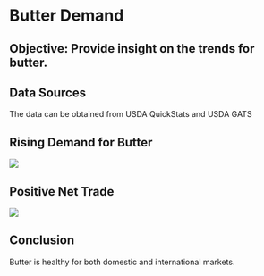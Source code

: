 # Butter Demand
## Objective: Provide insight on the trends for butter.

## Data Sources
The data can be obtained from USDA QuickStats and USDA GATS

## Rising Demand for Butter
<img src=#>

## Positive Net Trade
<img src=#>

## Conclusion
Butter is healthy for both domestic and international markets.
